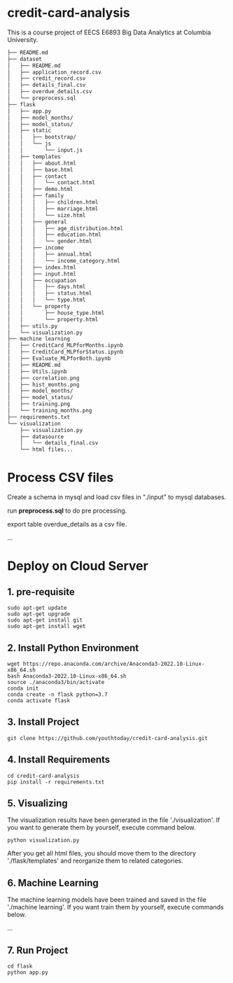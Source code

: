 # credit-card-analysis
This is a course project of EECS E6893 Big Data Analytics at Columbia University.
```txt
├── README.md
├── dataset
│   ├── README.md
│   ├── application_record.csv
│   ├── credit_record.csv
│   ├── details_final.csv
│   ├── overdue_details.csv
│   └── preprocess.sql
├── flask
│   ├── app.py
│   ├── model_months/
│   ├── model_status/
│   ├── static
│   │   ├── bootstrap/
│   │   └── js
│   │       └── input.js
│   ├── templates
│   │   ├── about.html
│   │   ├── base.html
│   │   ├── contact
│   │   │   └── contact.html
│   │   ├── demo.html
│   │   ├── family
│   │   │   ├── children.html
│   │   │   ├── marriage.html
│   │   │   └── size.html
│   │   ├── general
│   │   │   ├── age_distribution.html
│   │   │   ├── education.html
│   │   │   └── gender.html
│   │   ├── income
│   │   │   ├── annual.html
│   │   │   └── income_category.html
│   │   ├── index.html
│   │   ├── input.html
│   │   ├── occupation
│   │   │   ├── days.html
│   │   │   ├── status.html
│   │   │   └── type.html
│   │   └── property
│   │       ├── house_type.html
│   │       └── property.html
│   ├── utils.py
│   └── visualization.py
├── machine learning
│   ├── CreditCard_MLPforMonths.ipynb
│   ├── CreditCard_MLPforStatus.ipynb
│   ├── Evaluate_MLPforBoth.ipynb
│   ├── README.md
│   ├── Utils.ipynb
│   ├── correlation.png
│   ├── hist_months.png
│   ├── model_months/
│   ├── model_status/
│   ├── training.png
│   └── training_months.png
├── requirements.txt
└── visualization
    ├── visualization.py
    ├── datasource
    │   └── details_final.csv
    └── html files...
```

# Process CSV files
Create a schema in mysql and load csv files in "./input" to mysql databases.

run **preprocess.sql** to do pre processing. 

export table overdue_details as a csv file.

...

# Deploy on Cloud Server
## 1. pre-requisite
```shell
sudo apt-get update
sudo apt-get upgrade
sudo apt-get install git
sudo apt-get install wget
```
## 2. Install Python Environment
```shell
wget https://repo.anaconda.com/archive/Anaconda3-2022.10-Linux-x86_64.sh
bash Anaconda3-2022.10-Linux-x86_64.sh
source ./anaconda3/bin/activate 
conda init
conda create -n flask python=3.7
conda activate flask
```
## 3. Install Project
```shell
git clone https://github.com/youthtoday/credit-card-analysis.git
```
## 4. Install Requirements
```
cd credit-card-analysis
pip install -r requirements.txt 
```
## 5. Visualizing
The visualization results have been generated in the file './visualization'. If you want to generate them by yourself, execute command below.
```shell
python visualization.py
```

After you get all html files, you should move them to the directory './flask/templates' and reorganize them to related categories.

## 6. Machine Learning
The machine learning models have been trained and saved in the file './machine learning'. If you want train them by yourself, execute commands below.

...

## 7. Run Project
```shell
cd flask
python app.py
```
